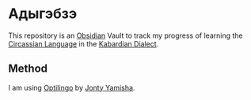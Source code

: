 # Адыгэбзэ
This repository is an [Obsidian](https://obsidian.md/) Vault to track my progress of learning the [Circassian Language](https://en.wikipedia.org/wiki/Circassian_languages) in the [Kabardian Dialect](https://en.wikipedia.org/wiki/Kabardian_language).

## Method
I am using [Optilingo](https://www.optilingo.com/) by [Jonty Yamisha](https://yamisha.com/).